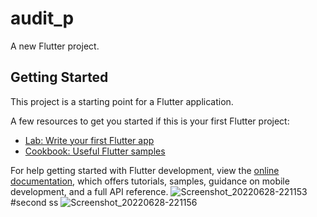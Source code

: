 # audit_p

A new Flutter project.

## Getting Started

This project is a starting point for a Flutter application.

A few resources to get you started if this is your first Flutter project:

- [Lab: Write your first Flutter app](https://docs.flutter.dev/get-started/codelab)
- [Cookbook: Useful Flutter samples](https://docs.flutter.dev/cookbook)

For help getting started with Flutter development, view the
[online documentation](https://docs.flutter.dev/), which offers tutorials,
samples, guidance on mobile development, and a full API reference.
![Screenshot_20220628-221153](https://user-images.githubusercontent.com/87695345/176230115-7f6667ae-c4aa-4b6b-9726-62b080301a86.png)
#second ss
![Screenshot_20220628-221156](https://user-images.githubusercontent.com/87695345/176230309-a3e6566b-ca71-4063-9581-474b24ce750a.png)
